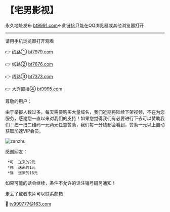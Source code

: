 # 【宅男影视】

永久地址发布 [bt9991.com](http://bt9991.com)←此链接只能在QQ浏览器或其他浏览器打开

-------------------------

请用手机浏览器打开观看

👉 线路① [bt7979.com](http://bt7979.com)

👉 线路② [bt7676.com](http://bt7676.com)

👉 线路③ [bt7373.com](http://bt7373.com)

👉 大秀直播④ [bt9995.com](http://cc.xianj.vip/app/index/qudao.html?uid=Mjgw)

尊敬的用户：

   由于举报人数过多，每天需要购买大量域名，我们近期将陆续下架视频，不在为您服务，感谢您一直以来对我们的支持！如果您觉得我们有必要进行下去可以赞助我们！扫一扫二维码一元两元任意赞助，我们每一分钱都会看到，赞助一元以上自动获取加速VIP会员。
   
![zanzhu](https://github.com/raran2018/zuixin/blob/master/%E8%B5%9E%E5%8A%A9%E5%BD%B1%E9%99%A2.jpg?raw=true)

感谢网友：

     *可  送来的2元
     *伟  送来的1元
     *强  送来的18元
如果可能的话会继续，条件不允许的话注销号码另通知！
   


走丢了或者求片可以联系邮箱

📧 tv999777@163.com
 
